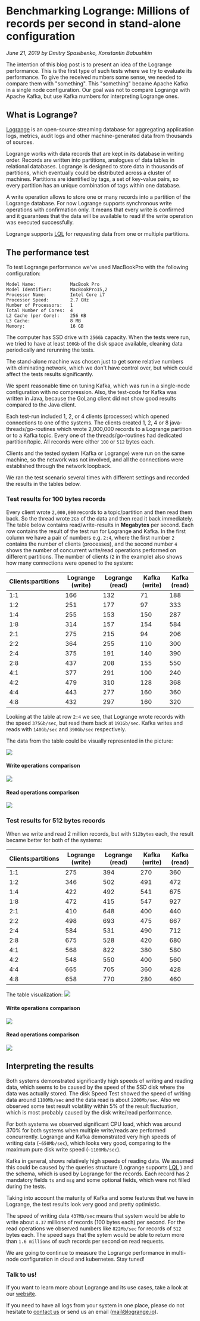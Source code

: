 # Benchmarking Logrange: Millions of records per second in stand-alone configuration
_June 21, 2019 by Dmitry Spasibenko, Konstantin Babushkin_

The intention of this blog post is to present an idea of the Logrange performance. This is the first type of such tests where we try to evaluate its performance. To give the received numbers some sense, we needed to compare them with "something". This "something" became Apache Kafka in a single node configuration. Our goal was not to compare Logrange with Apache Kafka, but use Kafka numbers for interpreting Logrange ones.  

## What is Logrange?
[Logrange](https://github.com/logrange/logrange) is an open-source streaming database for aggregating application logs, metrics, audit logs and other machine-generated data from thousands of sources.

Logrange works with data records that are kept in its database in writing order. Records are written into partitions, analogues of data tables in relational databases. Logrange is designed to store data in thousands of partitions, which eventually could be distributed across a cluster of machines. Partitions are identified by tags, a set of key-value pairs, so every partition has an unique combination of tags within one database.

A write operation allows to store one or many records into a partition of the Logrange database. For now Logrange supports synchronous write operations with confirmation only. It means that every write is confirmed and it guarantees that the data will be available to read if the write operation was executed successfully. 

Logrange supports [LQL](../docs/lql.md) for requesting data from one or multiple partitions. 

## The performance test
To test Logrange performance we've used MacBookPro with the following configuration:
```
Model Name:             MacBook Pro
Model Identifier:       MacBookPro15,2
Processor Name:         Intel Core i7
Processor Speed:        2.7 GHz
Number of Processors:   1
Total Number of Cores:  4
L2 Cache (per Core):    256 KB
L3 Cache:               8 MB
Memory:                 16 GB
```

The computer has SSD drive with `256Gb` capacity. When the tests were run, we tried to have at least `100Gb` of the disk space available, cleaning data periodically and rerunning the tests.

The stand-alone machine was chosen just to get some relative numbers with eliminating network, which we don't have control over, but which could affect the tests results significantly.

We spent reasonable time on tuning Kafka, which was run in a single-node configuration with no compression. Also, the test-code for Kafka was written in Java, because the GoLang client did not show good results compared to the Java client.

Each test-run included 1, 2, or 4 clients (processes) which opened connections to one of the systems. The clients created 1, 2, 4 or 8 java-threads/go-routines which wrote 2,000,000 records to a Logrange partition or to a Kafka topic. Every one of the threads/go-routines had dedicated partition/topic. All records were either `100` or `512` bytes each.

Clients and the tested system (Kafka or Logrange) were run on the same machine, so the network was not involved, and all the connections were established through the network loopback. 

We ran the test scenario several times with different settings and recorded the results in the tables below.

### Test results for 100 bytes records
Every client wrote `2,000,000` records to a topic/partition and then read them back. So the thread wrote `2Gb` of the data and then read it back immediately. The table below contains read/write-results in __Megabytes__ per second. Each row contains the result of the test run for Logrange and Kafka. In the first column we have a pair of numbers e.g. `2:4`, where the first number `2` contains the number of clients (processes), and the second number `4` shows the number of concurrent write/read operations performed on different partitions. The number of clients (`2` in the example) also shows how many connections were opened to the system:

Clients:partitions | Logrange (write) | Logrange (read) | Kafka (write) | Kafka (read)
--- | --- | --- | --- | ---
1:1	|166|	132|	71|	188
1:2|	251|	177|	97|	333
1:4|	255|	153|	150|	287
1:8|	314|	157|	154|	584
2:1|	275|	215|	94|	206
2:2|	364|	255|	110|	300
2:4|	375|	191|	140|	390
2:8|	437|	208|	155|	550
4:1|	377|	291|	100|	240
4:2|	479|	310|	128|	368
4:4|	443|	277|	160|	360
4:8|	432|	297|	160|	320

Looking at the table at row `2:4` we see, that Logrange wrote records with the speed `375Gb/sec`, but read them back at `191Gb/sec`. Kafka writes and reads with  `140Gb/sec` and `390Gb/sec` respectively.

The data from the table could be visually represented in the picture:

![](assets/performance/pic1.png)

#### Write operations comparison

![](assets/performance/pic2.png)

#### Read operations comparison

![](assets/performance/pic3.png)

### Test results for 512 bytes records
When we write and read 2 million records, but with `512bytes` each, the result became better for both of the systems:

Clients:partitions | Logrange (write) | Logrange (read) | Kafka (write) | Kafka (read)
--- | --- | --- | --- | ---
1:1| 	275| 	394| 	270| 	360
1:2| 	346| 	502| 	491| 	472
1:4| 	422| 	492| 	541| 	675
1:8| 	472| 415| 	547| 	927
2:1| 	410| 	648| 	400| 	440
2:2| 	498| 	693| 	475| 	667
2:4| 	584| 	531| 	490| 	712
2:8| 	675| 	528| 	420| 	680
4:1| 	568| 	822| 	380| 	580
4:2| 	548| 	550| 	400| 	560
4:4| 	665| 	705| 	360| 	428
4:8| 	658| 	770| 	280| 	460

The table visualization:
![](assets/performance/pic4.png)

#### Write operations comparison

![](assets/performance/pic5.png)

#### Read operations comparison

![](assets/performance/pic6.png)

## Interpreting the results
Both systems demonstrated significantly high speeds of writing and reading data, which seems to be caused by the speed of the SSD disk where the data was actually stored. The disk Speed Test showed the speed of writing data around `1100Mb/sec` and the data read is about `2200Mb/sec`. Also we observed some test result volatility within 5% of the result fluctuation, which is most probably caused by the disk write/read performance. 

For both systems we observed significant CPU load, which was around 370% for both systems when multiple write/reads are performed concurrently. Logrange and Kafka demonstrated very high speeds of writing data (`~650Mb/sec`), which looks very good, comparing to the maximum pure disk write speed (`~1100Mb/sec`).

Kafka in general, shows relatively high speeds of reading data. We assumed this could be caused by the queries structure (Logrange supports [LQL](../docs/lql.md) ) and the schema, which is used by Logrange for the records. Each record has 2 mandatory fields `ts` and `msg` and some optional fields, which were not filled during the tests. 

Taking into account the maturity of Kafka and some features that we have in Logrange, the test results look very good and pretty optimistic. 

The speed of writing data `437Mb/sec` means that system would be able to write about `4.37` millions of records (100 bytes each) per second. For the read operations we observed numbers like `822Mb/sec` for records of `512` bytes each. The speed says that the sytem would be able to return more than `1.6 millions` of such records per second on read requests. 

We are going to continue to measure the Logrange performance in multi-node configuration in cloud and kubernetes. Stay tuned!

### Talk to us!
If you want to learn more about Logrange and its use cases, take a look at our [website](https://logrange.io). 

If you need to have all logs from your system in one place, please do not hesitate to [contact us](https://www.logrange.io/#contact-us) or send us an email (mail@logrange.io).
